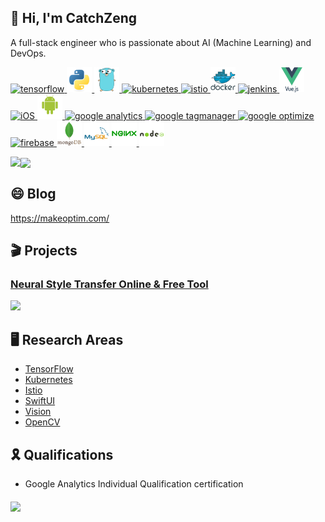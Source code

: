 ## 👋 Hi, I'm CatchZeng

A full-stack engineer who is passionate about AI (Machine Learning) and DevOps.

<p align="left">
  <a href="https://www.tensorflow.org/" target="_blank">
    <img
      src="https://miro.medium.com/max/3150/1*iDQvKoz7gGHc6YXqvqWWZQ.png"
      alt="tensorflow"
      width="40"
      height="40"
    />
  </a>
  <a href="https://www.python.org" target="_blank">
    <img
      src="https://raw.githubusercontent.com/devicons/devicon/master/icons/python/python-original.svg"
      alt="python"
      width="40"
      height="40"
    />
  </a>  
  <a href="https://golang.org" target="_blank">
    <img
      src="https://raw.githubusercontent.com/devicons/devicon/master/icons/go/go-original.svg"
      alt="go"
      width="40"
      height="40"
    />
  </a>
  <a href="https://kubernetes.io" target="_blank">
    <img
      src="https://www.vectorlogo.zone/logos/kubernetes/kubernetes-icon.svg"
      alt="kubernetes"
      width="40"
      height="40"
    />
  </a>
  <a href="https://istio.io" target="_blank">
    <img
      src="https://raw.githubusercontent.com/IBM/charts/master/logo/istio-logo.png"
      alt="istio"
      width="40"
      height="40"
    />
  </a>
  <a href="https://www.docker.com/" target="_blank">
    <img
      src="https://raw.githubusercontent.com/devicons/devicon/master/icons/docker/docker-original-wordmark.svg"
      alt="docker"
      width="40"
      height="40"
    />
  </a>  
  <a href="https://www.jenkins.io" target="_blank">
    <img
      src="https://www.vectorlogo.zone/logos/jenkins/jenkins-icon.svg"
      alt="jenkins"
      width="40"
      height="40"
    />
  </a>
  <a href="https://vuejs.org/" target="_blank">
    <img
      src="https://raw.githubusercontent.com/devicons/devicon/master/icons/vuejs/vuejs-original-wordmark.svg"
      alt="vuejs"
      width="40"
      height="40"
    />
  </a>  
  <a href="https://developer.apple.com/" target="_blank">
    <img
      src="https://upload.wikimedia.org/wikipedia/commons/thumb/c/ca/IOS_logo.svg/2048px-IOS_logo.svg.png"
      alt="iOS"
      width="40"
      height="40"
    />
  </a>  
  <a href="https://developer.android.com" target="_blank">
    <img
      src="https://raw.githubusercontent.com/devicons/devicon/master/icons/android/android-original-wordmark.svg"
      alt="android"
      width="40"
      height="40"
    />
  </a>
  <a href="https://analytics.google.com/" target="_blank">
    <img
      src="https://encrypted-tbn0.gstatic.com/images?q=tbn:ANd9GcQ3DUKp35TVFkPhTmTGizPjzySa7JsXSoHlrmL6hGlNlvmlX2LExlyWpTYrf3HlTTt49nk&usqp=CAU"
      alt="google analytics"
      width="40"
      height="40"
    />
  </a>
  <a href="https://tagmanager.google.com/" target="_blank">
    <img
      src="https://seeklogo.com/images/G/google-tag-manager-logo-B742352AFC-seeklogo.com.png"
      alt="google tagmanager"
      width="40"
      height="40"
    />
  </a>  
  <a href="https://optimize.google.com/" target="_blank">
    <img
      src="https://img.stackshare.io/service/12579/optimize.png"
      alt="google optimize"
      width="40"
      height="40"
    />
  </a>  
  <a href="https://firebase.google.com/" target="_blank">
    <img
      src="https://www.vectorlogo.zone/logos/firebase/firebase-icon.svg"
      alt="firebase"
      width="40"
      height="40"
    />
  </a>
  <a href="https://www.mongodb.com/" target="_blank">
    <img
      src="https://raw.githubusercontent.com/devicons/devicon/master/icons/mongodb/mongodb-original-wordmark.svg"
      alt="mongodb"
      width="40"
      height="40"
    />
  </a>
  <a href="https://www.mysql.com/" target="_blank">
    <img
      src="https://raw.githubusercontent.com/devicons/devicon/master/icons/mysql/mysql-original-wordmark.svg"
      alt="mysql"
      width="40"
      height="40"
    />
  </a>
  <a href="https://www.nginx.com" target="_blank">
    <img
      src="https://raw.githubusercontent.com/devicons/devicon/master/icons/nginx/nginx-original.svg"
      alt="nginx"
      width="40"
      height="40"
    />
  </a>
  <a href="https://nodejs.org" target="_blank">
    <img
      src="https://raw.githubusercontent.com/devicons/devicon/master/icons/nodejs/nodejs-original-wordmark.svg"
      alt="nodejs"
      width="40"
      height="40"
    />
  </a>
</p>

<img align="left" src="https://github-readme-stats.vercel.app/api?username=catchzeng&show_icons=true&theme=blue-green&hide_title=true" />

<img align="center"  src="https://github-readme-stats.vercel.app/api/top-langs/?username=catchzeng&hide=c%2B%2B,HTML&layout=compact&theme=blue-green&count_private=true&include_all_commits=true" />

## 😄 Blog

<https://makeoptim.com/>

## 🎬 Projects

### [Neural Style Transfer Online & Free Tool](https://style-transfer.makeoptim.com)

![](https://cdn.jsdelivr.net/gh/MakeOptim/jsdelivr@main/assets/img/cover/style-transfer.jpg)

## 🖥 Research Areas

- [TensorFlow](https://tensorflow.google.cn/)
- [Kubernetes](https://kubernetes.io/)
- [Istio](https://istio.io/)
- [SwiftUI](https://developer.apple.com/xcode/swiftui/)
- [Vision](https://developer.apple.com/documentation/vision/)
- [OpenCV](https://opencv.org/)

## 🎗 Qualifications

- Google Analytics Individual Qualification certification

<img src="https://cdn.jsdelivr.net/gh/MakeOptim/jsdelivr@main/assets/img/google/gaiq/gaiq.jpg" width="300" align="middle" />
